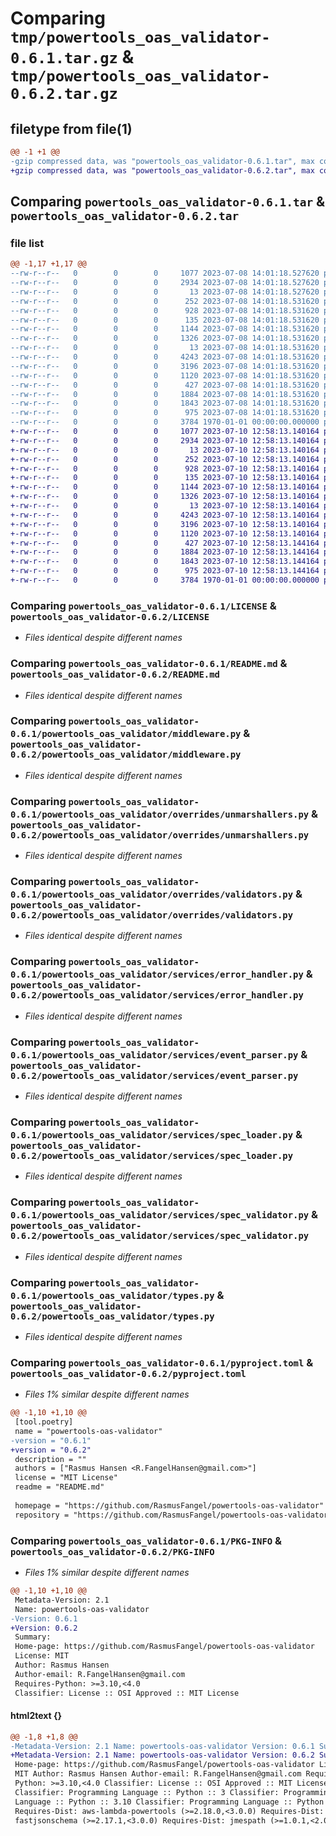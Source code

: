 # Comparing `tmp/powertools_oas_validator-0.6.1.tar.gz` & `tmp/powertools_oas_validator-0.6.2.tar.gz`

## filetype from file(1)

```diff
@@ -1 +1 @@
-gzip compressed data, was "powertools_oas_validator-0.6.1.tar", max compression
+gzip compressed data, was "powertools_oas_validator-0.6.2.tar", max compression
```

## Comparing `powertools_oas_validator-0.6.1.tar` & `powertools_oas_validator-0.6.2.tar`

### file list

```diff
@@ -1,17 +1,17 @@
--rw-r--r--   0        0        0     1077 2023-07-08 14:01:18.527620 powertools_oas_validator-0.6.1/LICENSE
--rw-r--r--   0        0        0     2934 2023-07-08 14:01:18.527620 powertools_oas_validator-0.6.1/README.md
--rw-r--r--   0        0        0       13 2023-07-08 14:01:18.527620 powertools_oas_validator-0.6.1/powertools_oas_validator/__init__.py
--rw-r--r--   0        0        0      252 2023-07-08 14:01:18.531620 powertools_oas_validator-0.6.1/powertools_oas_validator/exceptions.py
--rw-r--r--   0        0        0      928 2023-07-08 14:01:18.531620 powertools_oas_validator-0.6.1/powertools_oas_validator/middleware.py
--rw-r--r--   0        0        0      135 2023-07-08 14:01:18.531620 powertools_oas_validator-0.6.1/powertools_oas_validator/overrides/__init__.py
--rw-r--r--   0        0        0     1144 2023-07-08 14:01:18.531620 powertools_oas_validator-0.6.1/powertools_oas_validator/overrides/unmarshallers.py
--rw-r--r--   0        0        0     1326 2023-07-08 14:01:18.531620 powertools_oas_validator-0.6.1/powertools_oas_validator/overrides/validators.py
--rw-r--r--   0        0        0       13 2023-07-08 14:01:18.531620 powertools_oas_validator-0.6.1/powertools_oas_validator/services/__init__.py
--rw-r--r--   0        0        0     4243 2023-07-08 14:01:18.531620 powertools_oas_validator-0.6.1/powertools_oas_validator/services/error_handler.py
--rw-r--r--   0        0        0     3196 2023-07-08 14:01:18.531620 powertools_oas_validator-0.6.1/powertools_oas_validator/services/event_parser.py
--rw-r--r--   0        0        0     1120 2023-07-08 14:01:18.531620 powertools_oas_validator-0.6.1/powertools_oas_validator/services/spec_loader.py
--rw-r--r--   0        0        0      427 2023-07-08 14:01:18.531620 powertools_oas_validator-0.6.1/powertools_oas_validator/services/spec_parser.py
--rw-r--r--   0        0        0     1884 2023-07-08 14:01:18.531620 powertools_oas_validator-0.6.1/powertools_oas_validator/services/spec_validator.py
--rw-r--r--   0        0        0     1843 2023-07-08 14:01:18.531620 powertools_oas_validator-0.6.1/powertools_oas_validator/types.py
--rw-r--r--   0        0        0      975 2023-07-08 14:01:18.531620 powertools_oas_validator-0.6.1/pyproject.toml
--rw-r--r--   0        0        0     3784 1970-01-01 00:00:00.000000 powertools_oas_validator-0.6.1/PKG-INFO
+-rw-r--r--   0        0        0     1077 2023-07-10 12:58:13.140164 powertools_oas_validator-0.6.2/LICENSE
+-rw-r--r--   0        0        0     2934 2023-07-10 12:58:13.140164 powertools_oas_validator-0.6.2/README.md
+-rw-r--r--   0        0        0       13 2023-07-10 12:58:13.140164 powertools_oas_validator-0.6.2/powertools_oas_validator/__init__.py
+-rw-r--r--   0        0        0      252 2023-07-10 12:58:13.140164 powertools_oas_validator-0.6.2/powertools_oas_validator/exceptions.py
+-rw-r--r--   0        0        0      928 2023-07-10 12:58:13.140164 powertools_oas_validator-0.6.2/powertools_oas_validator/middleware.py
+-rw-r--r--   0        0        0      135 2023-07-10 12:58:13.140164 powertools_oas_validator-0.6.2/powertools_oas_validator/overrides/__init__.py
+-rw-r--r--   0        0        0     1144 2023-07-10 12:58:13.140164 powertools_oas_validator-0.6.2/powertools_oas_validator/overrides/unmarshallers.py
+-rw-r--r--   0        0        0     1326 2023-07-10 12:58:13.140164 powertools_oas_validator-0.6.2/powertools_oas_validator/overrides/validators.py
+-rw-r--r--   0        0        0       13 2023-07-10 12:58:13.140164 powertools_oas_validator-0.6.2/powertools_oas_validator/services/__init__.py
+-rw-r--r--   0        0        0     4243 2023-07-10 12:58:13.140164 powertools_oas_validator-0.6.2/powertools_oas_validator/services/error_handler.py
+-rw-r--r--   0        0        0     3196 2023-07-10 12:58:13.140164 powertools_oas_validator-0.6.2/powertools_oas_validator/services/event_parser.py
+-rw-r--r--   0        0        0     1120 2023-07-10 12:58:13.140164 powertools_oas_validator-0.6.2/powertools_oas_validator/services/spec_loader.py
+-rw-r--r--   0        0        0      427 2023-07-10 12:58:13.144164 powertools_oas_validator-0.6.2/powertools_oas_validator/services/spec_parser.py
+-rw-r--r--   0        0        0     1884 2023-07-10 12:58:13.144164 powertools_oas_validator-0.6.2/powertools_oas_validator/services/spec_validator.py
+-rw-r--r--   0        0        0     1843 2023-07-10 12:58:13.144164 powertools_oas_validator-0.6.2/powertools_oas_validator/types.py
+-rw-r--r--   0        0        0      975 2023-07-10 12:58:13.144164 powertools_oas_validator-0.6.2/pyproject.toml
+-rw-r--r--   0        0        0     3784 1970-01-01 00:00:00.000000 powertools_oas_validator-0.6.2/PKG-INFO
```

### Comparing `powertools_oas_validator-0.6.1/LICENSE` & `powertools_oas_validator-0.6.2/LICENSE`

 * *Files identical despite different names*

### Comparing `powertools_oas_validator-0.6.1/README.md` & `powertools_oas_validator-0.6.2/README.md`

 * *Files identical despite different names*

### Comparing `powertools_oas_validator-0.6.1/powertools_oas_validator/middleware.py` & `powertools_oas_validator-0.6.2/powertools_oas_validator/middleware.py`

 * *Files identical despite different names*

### Comparing `powertools_oas_validator-0.6.1/powertools_oas_validator/overrides/unmarshallers.py` & `powertools_oas_validator-0.6.2/powertools_oas_validator/overrides/unmarshallers.py`

 * *Files identical despite different names*

### Comparing `powertools_oas_validator-0.6.1/powertools_oas_validator/overrides/validators.py` & `powertools_oas_validator-0.6.2/powertools_oas_validator/overrides/validators.py`

 * *Files identical despite different names*

### Comparing `powertools_oas_validator-0.6.1/powertools_oas_validator/services/error_handler.py` & `powertools_oas_validator-0.6.2/powertools_oas_validator/services/error_handler.py`

 * *Files identical despite different names*

### Comparing `powertools_oas_validator-0.6.1/powertools_oas_validator/services/event_parser.py` & `powertools_oas_validator-0.6.2/powertools_oas_validator/services/event_parser.py`

 * *Files identical despite different names*

### Comparing `powertools_oas_validator-0.6.1/powertools_oas_validator/services/spec_loader.py` & `powertools_oas_validator-0.6.2/powertools_oas_validator/services/spec_loader.py`

 * *Files identical despite different names*

### Comparing `powertools_oas_validator-0.6.1/powertools_oas_validator/services/spec_validator.py` & `powertools_oas_validator-0.6.2/powertools_oas_validator/services/spec_validator.py`

 * *Files identical despite different names*

### Comparing `powertools_oas_validator-0.6.1/powertools_oas_validator/types.py` & `powertools_oas_validator-0.6.2/powertools_oas_validator/types.py`

 * *Files identical despite different names*

### Comparing `powertools_oas_validator-0.6.1/pyproject.toml` & `powertools_oas_validator-0.6.2/pyproject.toml`

 * *Files 1% similar despite different names*

```diff
@@ -1,10 +1,10 @@
 [tool.poetry]
 name = "powertools-oas-validator"
-version = "0.6.1"
+version = "0.6.2"
 description = ""
 authors = ["Rasmus Hansen <R.FangelHansen@gmail.com>"]
 license = "MIT License"
 readme = "README.md"
 
 homepage = "https://github.com/RasmusFangel/powertools-oas-validator"
 repository = "https://github.com/RasmusFangel/powertools-oas-validator"
```

### Comparing `powertools_oas_validator-0.6.1/PKG-INFO` & `powertools_oas_validator-0.6.2/PKG-INFO`

 * *Files 1% similar despite different names*

```diff
@@ -1,10 +1,10 @@
 Metadata-Version: 2.1
 Name: powertools-oas-validator
-Version: 0.6.1
+Version: 0.6.2
 Summary: 
 Home-page: https://github.com/RasmusFangel/powertools-oas-validator
 License: MIT
 Author: Rasmus Hansen
 Author-email: R.FangelHansen@gmail.com
 Requires-Python: >=3.10,<4.0
 Classifier: License :: OSI Approved :: MIT License
```

#### html2text {}

```diff
@@ -1,8 +1,8 @@
-Metadata-Version: 2.1 Name: powertools-oas-validator Version: 0.6.1 Summary:
+Metadata-Version: 2.1 Name: powertools-oas-validator Version: 0.6.2 Summary:
 Home-page: https://github.com/RasmusFangel/powertools-oas-validator License:
 MIT Author: Rasmus Hansen Author-email: R.FangelHansen@gmail.com Requires-
 Python: >=3.10,<4.0 Classifier: License :: OSI Approved :: MIT License
 Classifier: Programming Language :: Python :: 3 Classifier: Programming
 Language :: Python :: 3.10 Classifier: Programming Language :: Python :: 3.11
 Requires-Dist: aws-lambda-powertools (>=2.18.0,<3.0.0) Requires-Dist:
 fastjsonschema (>=2.17.1,<3.0.0) Requires-Dist: jmespath (>=1.0.1,<2.0.0)
```

